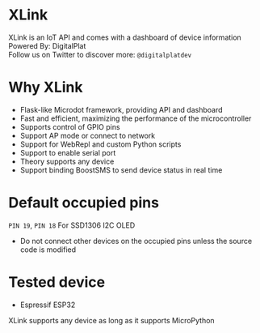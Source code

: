# XLink
XLink is an IoT API and comes with a dashboard of device information  
Powered By: DigitalPlat  
Follow us on Twitter to discover more: ```@digitalplatdev```
# Why XLink
* Flask-like Microdot framework, providing API and dashboard
* Fast and efficient, maximizing the performance of the microcontroller
* Supports control of GPIO pins
* Support AP mode or connect to network
* Support for WebRepl and custom Python scripts
* Support to enable serial port
* Theory supports any device
* Support binding BoostSMS to send device status in real time
# Default occupied pins
```PIN 19```, ```PIN 18``` For SSD1306 I2C OLED
* Do not connect other devices on the occupied pins unless the source code is modified
# Tested device
* Espressif ESP32 
 
XLink supports any device as long as it supports MicroPython
